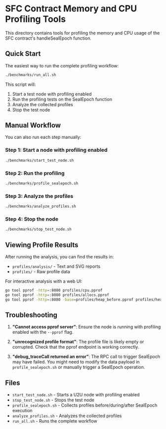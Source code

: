 # SFC Contract Memory and CPU Profiling Tools

This directory contains tools for profiling the memory and CPU usage of the SFC contract's handleSealEpoch function.

## Quick Start

The easiest way to run the complete profiling workflow:

```bash
./benchmarks/run_all.sh
```

This script will:
1. Start a test node with profiling enabled
2. Run the profiling tests on the SealEpoch function
3. Analyze the collected profiles
4. Stop the test node

## Manual Workflow

You can also run each step manually:

### Step 1: Start a node with profiling enabled

```bash
./benchmarks/start_test_node.sh
```

### Step 2: Run the profiling

```bash
./benchmarks/profile_sealepoch.sh
```

### Step 3: Analyze the profiles

```bash
./benchmarks/analyze_profiles.sh
```

### Step 4: Stop the node

```bash
./benchmarks/stop_test_node.sh
```

## Viewing Profile Results

After running the analysis, you can find the results in:
- `profiles/analysis/` - Text and SVG reports
- `profiles/` - Raw profile data

For interactive analysis with a web UI:

```bash
go tool pprof -http=:8080 profiles/cpu.pprof
go tool pprof -http=:8080 profiles/allocs.pprof
go tool pprof -http=:8080 -base=profiles/heap_before.pprof profiles/heap_after.pprof
```

## Troubleshooting

1. **"Cannot access pprof server"**: Ensure the node is running with profiling enabled with the `--pprof` flag.

2. **"unrecognized profile format"**: The profile file is likely empty or corrupted. Check that the pprof endpoint is working correctly.

3. **"debug_traceCall returned an error"**: The RPC call to trigger SealEpoch may have failed. You might need to modify the data payload in `profile_sealepoch.sh` or manually trigger a SealEpoch operation.

## Files

- `start_test_node.sh` - Starts a U2U node with profiling enabled
- `stop_test_node.sh` - Stops the test node
- `profile_sealepoch.sh` - Collects profiles before/during/after SealEpoch execution
- `analyze_profiles.sh` - Analyzes the collected profiles
- `run_all.sh` - Runs the complete workflow 